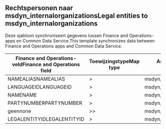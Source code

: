## <a name="legal-entities-to-msdyn_internalorganizations"></a><span data-ttu-id="db381-101">Rechtspersonen naar msdyn_internalorganizations</span><span class="sxs-lookup"><span data-stu-id="db381-101">Legal entities to msdyn_internalorganizations</span></span>

<span data-ttu-id="db381-102">Deze sjabloon synchroniseert gegevens tussen Finance and Operations-apps en Common Data Service.</span><span class="sxs-lookup"><span data-stu-id="db381-102">This template synchronizes data between Finance and Operations apps and Common Data Service.</span></span>

<span data-ttu-id="db381-103">Finance and Operations-veld</span><span class="sxs-lookup"><span data-stu-id="db381-103">Finance and Operations field</span></span> | <span data-ttu-id="db381-104">Toewijzingstype</span><span class="sxs-lookup"><span data-stu-id="db381-104">Map type</span></span> | <span data-ttu-id="db381-105">Ander Dynamics 365-veld</span><span class="sxs-lookup"><span data-stu-id="db381-105">Other Dynamics 365 field</span></span> | <span data-ttu-id="db381-106">Standaardwaarde</span><span class="sxs-lookup"><span data-stu-id="db381-106">Default value</span></span>
---|---|---|---
<span data-ttu-id="db381-107">NAMEALIAS</span><span class="sxs-lookup"><span data-stu-id="db381-107">NAMEALIAS</span></span> | > | <span data-ttu-id="db381-108">msdyn_namealias</span><span class="sxs-lookup"><span data-stu-id="db381-108">msdyn_namealias</span></span> | 
<span data-ttu-id="db381-109">LANGUAGEID</span><span class="sxs-lookup"><span data-stu-id="db381-109">LANGUAGEID</span></span> | > | <span data-ttu-id="db381-110">msdyn_languageid</span><span class="sxs-lookup"><span data-stu-id="db381-110">msdyn_languageid</span></span> | 
<span data-ttu-id="db381-111">NAME</span><span class="sxs-lookup"><span data-stu-id="db381-111">NAME</span></span> | > | <span data-ttu-id="db381-112">msdyn_name</span><span class="sxs-lookup"><span data-stu-id="db381-112">msdyn_name</span></span> | 
<span data-ttu-id="db381-113">PARTYNUMBER</span><span class="sxs-lookup"><span data-stu-id="db381-113">PARTYNUMBER</span></span> | > | <span data-ttu-id="db381-114">msdyn_partynumber</span><span class="sxs-lookup"><span data-stu-id="db381-114">msdyn_partynumber</span></span> | 
<span data-ttu-id="db381-115">geen</span><span class="sxs-lookup"><span data-stu-id="db381-115">none</span></span> | >> | <span data-ttu-id="db381-116">msdyn_type</span><span class="sxs-lookup"><span data-stu-id="db381-116">msdyn_type</span></span> | <span data-ttu-id="db381-117">806380000</span><span class="sxs-lookup"><span data-stu-id="db381-117">806380000</span></span>
<span data-ttu-id="db381-118">LEGALENTITYID</span><span class="sxs-lookup"><span data-stu-id="db381-118">LEGALENTITYID</span></span> | > | <span data-ttu-id="db381-119">msdyn_companycode</span><span class="sxs-lookup"><span data-stu-id="db381-119">msdyn_companycode</span></span> | 
